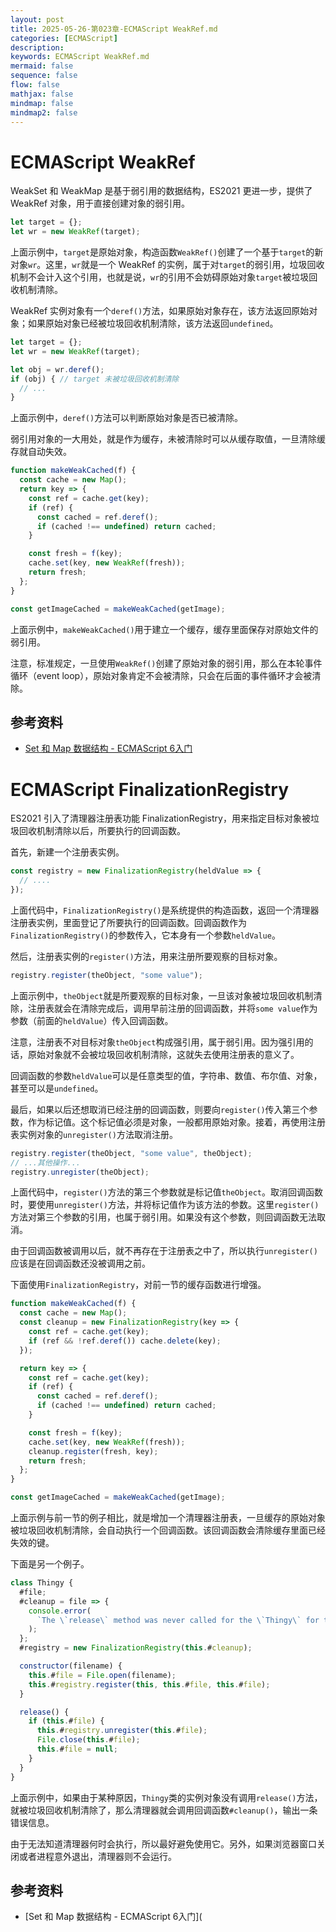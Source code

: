 ```yaml
---
layout: post
title: 2025-05-26-第023章-ECMAScript WeakRef.md
categories: [ECMAScript]
description: 
keywords: ECMAScript WeakRef.md
mermaid: false
sequence: false
flow: false
mathjax: false
mindmap: false
mindmap2: false
---
```

# ECMAScript WeakRef

WeakSet 和 WeakMap 是基于弱引用的数据结构，ES2021 更进一步，提供了 WeakRef 对象，用于直接创建对象的弱引用。

```javascript
let target = {};
let wr = new WeakRef(target);
```

上面示例中，`target`是原始对象，构造函数`WeakRef()`创建了一个基于`target`的新对象`wr`。这里，`wr`就是一个 WeakRef 的实例，属于对`target`的弱引用，垃圾回收机制不会计入这个引用，也就是说，`wr`的引用不会妨碍原始对象`target`被垃圾回收机制清除。

WeakRef 实例对象有一个`deref()`方法，如果原始对象存在，该方法返回原始对象；如果原始对象已经被垃圾回收机制清除，该方法返回`undefined`。

```javascript
let target = {};
let wr = new WeakRef(target);

let obj = wr.deref();
if (obj) { // target 未被垃圾回收机制清除
  // ...
}
```

上面示例中，`deref()`方法可以判断原始对象是否已被清除。

弱引用对象的一大用处，就是作为缓存，未被清除时可以从缓存取值，一旦清除缓存就自动失效。

```javascript
function makeWeakCached(f) {
  const cache = new Map();
  return key => {
    const ref = cache.get(key);
    if (ref) {
      const cached = ref.deref();
      if (cached !== undefined) return cached;
    }

    const fresh = f(key);
    cache.set(key, new WeakRef(fresh));
    return fresh;
  };
}

const getImageCached = makeWeakCached(getImage);
```

上面示例中，`makeWeakCached()`用于建立一个缓存，缓存里面保存对原始文件的弱引用。

注意，标准规定，一旦使用`WeakRef()`创建了原始对象的弱引用，那么在本轮事件循环（event loop），原始对象肯定不会被清除，只会在后面的事件循环才会被清除。



## 参考资料

- [Set 和 Map 数据结构 - ECMAScript 6入门](https://es6.ruanyifeng.com/#docs/set-map)



# ECMAScript FinalizationRegistry

ES2021 引入了清理器注册表功能 FinalizationRegistry，用来指定目标对象被垃圾回收机制清除以后，所要执行的回调函数。

首先，新建一个注册表实例。

```javascript
const registry = new FinalizationRegistry(heldValue => {
  // ....
});
```

上面代码中，`FinalizationRegistry()`是系统提供的构造函数，返回一个清理器注册表实例，里面登记了所要执行的回调函数。回调函数作为`FinalizationRegistry()`的参数传入，它本身有一个参数`heldValue`。

然后，注册表实例的`register()`方法，用来注册所要观察的目标对象。

```javascript
registry.register(theObject, "some value");
```

上面示例中，`theObject`就是所要观察的目标对象，一旦该对象被垃圾回收机制清除，注册表就会在清除完成后，调用早前注册的回调函数，并将`some value`作为参数（前面的`heldValue`）传入回调函数。

注意，注册表不对目标对象`theObject`构成强引用，属于弱引用。因为强引用的话，原始对象就不会被垃圾回收机制清除，这就失去使用注册表的意义了。

回调函数的参数`heldValue`可以是任意类型的值，字符串、数值、布尔值、对象，甚至可以是`undefined`。

最后，如果以后还想取消已经注册的回调函数，则要向`register()`传入第三个参数，作为标记值。这个标记值必须是对象，一般都用原始对象。接着，再使用注册表实例对象的`unregister()`方法取消注册。

```javascript
registry.register(theObject, "some value", theObject);
// ...其他操作...
registry.unregister(theObject);
```

上面代码中，`register()`方法的第三个参数就是标记值`theObject`。取消回调函数时，要使用`unregister()`方法，并将标记值作为该方法的参数。这里`register()`方法对第三个参数的引用，也属于弱引用。如果没有这个参数，则回调函数无法取消。

由于回调函数被调用以后，就不再存在于注册表之中了，所以执行`unregister()`应该是在回调函数还没被调用之前。

下面使用`FinalizationRegistry`，对前一节的缓存函数进行增强。

```javascript
function makeWeakCached(f) {
  const cache = new Map();
  const cleanup = new FinalizationRegistry(key => {
    const ref = cache.get(key);
    if (ref && !ref.deref()) cache.delete(key);
  });

  return key => {
    const ref = cache.get(key);
    if (ref) {
      const cached = ref.deref();
      if (cached !== undefined) return cached;
    }

    const fresh = f(key);
    cache.set(key, new WeakRef(fresh));
    cleanup.register(fresh, key);
    return fresh;
  };
}

const getImageCached = makeWeakCached(getImage);
```

上面示例与前一节的例子相比，就是增加一个清理器注册表，一旦缓存的原始对象被垃圾回收机制清除，会自动执行一个回调函数。该回调函数会清除缓存里面已经失效的键。



下面是另一个例子。

```javascript
class Thingy {
  #file;
  #cleanup = file => {
    console.error(
      `The \`release\` method was never called for the \`Thingy\` for the file "${file.name}"`
    );
  };
  #registry = new FinalizationRegistry(this.#cleanup);

  constructor(filename) {
    this.#file = File.open(filename);
    this.#registry.register(this, this.#file, this.#file);
  }

  release() {
    if (this.#file) {
      this.#registry.unregister(this.#file);
      File.close(this.#file);
      this.#file = null;
    }
  }
}
```

上面示例中，如果由于某种原因，`Thingy`类的实例对象没有调用`release()`方法，就被垃圾回收机制清除了，那么清理器就会调用回调函数`#cleanup()`，输出一条错误信息。

由于无法知道清理器何时会执行，所以最好避免使用它。另外，如果浏览器窗口关闭或者进程意外退出，清理器则不会运行。



## 参考资料

- [Set 和 Map 数据结构 - ECMAScript 6入门](